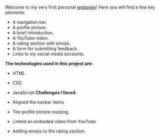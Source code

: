 Welcome to my very first personal 
[webpage](https://farnoosh-homepage.netlify.app/)! Here you will find a few key elements:
- A navigation bar.
- A profile picture.
- A brief introduction.
- A YouTube video.
- A rating section with emojis.
- A form for submitting feedback.
- Links to my social media accounts.
  
__The technologies used in this project are:__

- HTML
- CSS
- JavaScript
__Challenges I faced:__

- Aligned the navbar items.
- The profile picture resizing.
- Linked an embeded video from YouTube.
- Adding emojis to the rating section.
  
 
